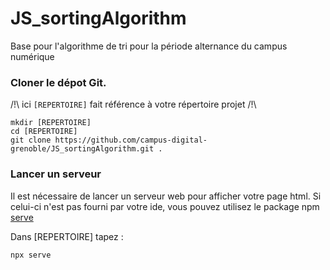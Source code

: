 # JS_sortingAlgorithm
Base pour l'algorithme de tri pour la période alternance du campus numérique

### Cloner le dépot Git.

/!\ ici `[REPERTOIRE]` fait référence à votre répertoire projet /!\

```
mkdir [REPERTOIRE]
cd [REPERTOIRE]
git clone https://github.com/campus-digital-grenoble/JS_sortingAlgorithm.git .
```

### Lancer un serveur

Il est nécessaire de lancer un serveur web pour afficher votre page html.
Si celui-ci n'est pas fourni par votre ide, vous pouvez utilisez le package  npm [serve](https://npmjs.com/package/serve)


Dans [REPERTOIRE] tapez :
```
npx serve
```
